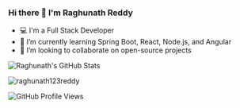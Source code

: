 ### Hi there 👋 I'm Raghunath Reddy

- 💻 I'm a Full Stack Developer
- 🌱 I’m currently learning Spring Boot, React, Node.js, and Angular
- 👯 I’m looking to collaborate on open-source projects

<!-- <div align="center">
<a href="https://github.com/anuraghazra/github-readme-stats">
  <img align="center" src="https://github-readme-stats.vercel.app/api/pin/?username=anuraghazra&repo=github-readme-stats" />
</a>
  </div> -->

![Raghunath's GitHub Stats](https://github-readme-stats.vercel.app/api?username=raghunathreddy&show_icons=true&theme=tokyonight)

<p><img align="center" src="https://github-readme-stats.vercel.app/api/top-langs?username=raghunath123reddy&show_icons=true&locale=en&layout=compact" alt="raghunath123reddy" /></p>

![GitHub Profile Views](https://komarev.com/ghpvc/?username=raghunathreddy&label=PROFILE+VIEWS)

<!--
**RaghunathReddy/RaghunathReddy** is a ✨ _special_ ✨ repository because its `README.md` (this file) appears on your GitHub profile.
-->





